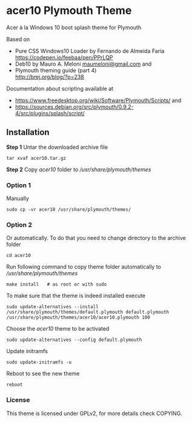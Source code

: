 acer10 Plymouth Theme
=======================

Acer à la Windows 10 boot splash theme for Plymouth


Based on

- Pure CSS Windows10 Loader by Fernando de Almeida Faria  
  https://codepen.io/feebaa/pen/PPrLQP
- Deb10 by Mauro A. Meloni <maumeloni@gmail.com>
and
- Plymouth theming guide (part 4)  
  http://brej.org/blog/?p=238

Documentation about scripting available at
- https://www.freedesktop.org/wiki/Software/Plymouth/Scripts/
and
- https://sources.debian.org/src/plymouth/0.9.2-4/src/plugins/splash/script/

## Installation

**Step 1**
Untar the downloaded archive file

    tar xvaf acer10.tar.gz

**Step 2**
Copy *acer10* folder to */usr/share/plymouth/themes*
### Option 1
Manually 

    sudo cp -vr acer10 /usr/share/plymouth/themes/

### Option 2
Or automatically. To do that you need to change directory to the archive folder   
      
    cd acer10

Run following command to copy theme folder automatically to */usr/share/plymouth/themes*

    make install   # as root or with sudo

To make sure that the theme is indeed installed execute

    sudo update-alternatives --install /usr/share/plymouth/themes/default.plymouth default.plymouth /usr/share/plymouth/themes/acer10/acer10.plymouth 100

Choose the *acer10* theme to be activated

    sudo update-alternatives --config default.plymouth

Update initramfs

    sudo update-initramfs -u       

Reboot to see the new theme

    reboot

### License

This theme is licensed under GPLv2, for more details check COPYING.
